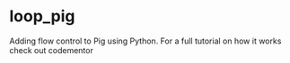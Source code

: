 # loop_pig
Adding flow control to Pig using Python. For a full tutorial on how it works check out codementor
